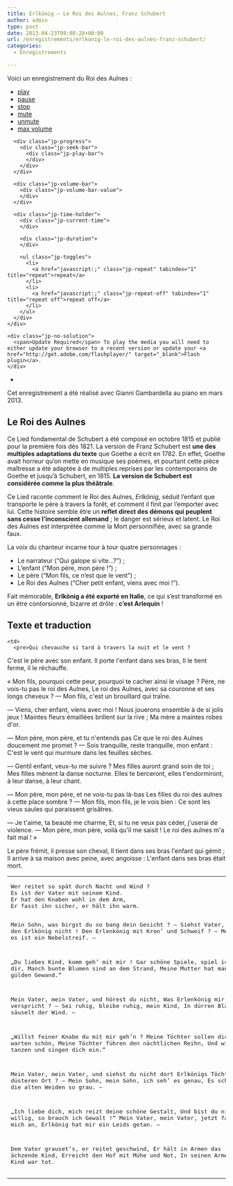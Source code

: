 ```yaml
---
title: Erlkönig – Le Roi des Aulnes, Franz Schubert
author: admin
type: post
date: 2013-04-23T09:08:28+00:00
url: /enregistrements/erlkonig-le-roi-des-aulnes-franz-schubert/
categories:
  - Enregistrements

---
```

Voici un enregistrement du Roi des Aulnes :

<link type="text/css" href="/wp-content/resources/jplayer/skins/blue.monday/jplayer.blue.monday.css" rel="stylesheet" />

<!-- <a id="playlist_1" href="javascript:;">PLaylist</a> -->

<div id="jquery_jplayer_1" class="jp-jplayer">
</div>

<div id="jp_container_1" class="jp-audio">
  <div class="jp-type-single">
    <div class="jp-gui jp-interface">
      <ul class="jp-controls">
        <li>
          <a href="javascript:;" class="jp-play" tabindex="1">play</a>
        </li>
        <li>
          <a href="javascript:;" class="jp-pause" tabindex="1">pause</a>
        </li>
        <li>
          <a href="javascript:;" class="jp-stop" tabindex="1">stop</a>
        </li>
        <li>
          <a href="javascript:;" class="jp-mute" tabindex="1" title="mute">mute</a>
        </li>
        <li>
          <a href="javascript:;" class="jp-unmute" tabindex="1" title="unmute">unmute</a>
        </li>
        <li>
          <a href="javascript:;" class="jp-volume-max" tabindex="1" title="max volume">max volume</a>
        </li>
      </ul>
      
      <div class="jp-progress">
        <div class="jp-seek-bar">
          <div class="jp-play-bar">
          </div>
        </div>
      </div>
      
      <div class="jp-volume-bar">
        <div class="jp-volume-bar-value">
        </div>
      </div>
      
      <div class="jp-time-holder">
        <div class="jp-current-time">
        </div>
        
        <div class="jp-duration">
        </div>
        
        <ul class="jp-toggles">
          <li>
            <a href="javascript:;" class="jp-repeat" tabindex="1" title="repeat">repeat</a>
          </li>
          <li>
            <a href="javascript:;" class="jp-repeat-off" tabindex="1" title="repeat off">repeat off</a>
          </li>
        </ul>
      </div>
    </div>
    
    <div class="jp-no-solution">
      <span>Update Required</span> To play the media you will need to either update your browser to a recent version or update your <a href="http://get.adobe.com/flashplayer/" target="_blank">Flash plugin</a>.
    </div>
  </div>
  
  <div class="jp-playlist">
    <ul>
      <li>
      </li>
      <!-- Empty <li> so your HTML conforms with the W3C spec -->
    </ul>
  </div>
</div>

Cet enregistrement a été réalisé avec Gianni Gambardella au piano en mars 2013.

## Le Roi des Aulnes

Ce Lied fondamental de Schubert a été composé en octobre 1815 et publié pour la première fois dès 1821. La version de Franz Schubert est **une des multiples adaptations du texte** que Goethe a écrit en 1782. En effet, Goethe avait horreur qu&#8217;on mette en musique ses poèmes, et pourtant cette pièce maîtresse a été adaptée à de multiples reprises par les contemporains de Goethe et jusqu&#8217;à Schubert, en 1815. **La version de Schubert est considérée comme la plus théâtrale**.

Ce Lied raconte comment le Roi des Aulnes, _Erlkönig_, séduit l&#8217;enfant que transporte le père à travers la forêt, et comment il finit par l&#8217;emporter avec lui. Cette histoire semble être un **reflet direct des démons qui peuplent sans cesse l&#8217;inconscient allemand** ; le danger est sérieux et latent. Le Roi des Aulnes est interprétée comme la Mort personnifiée, avec sa grande faux.

La voix du chanteur incarne tour à tour quatre personnages :

  * Le narrateur (&#8220;Qui galope si vite&#8230;?&#8221;) ;
  * L&#8217;enfant (&#8220;Mon père, mon père !&#8221;) ;
  * Le père (&#8220;Mon fils, ce n&#8217;est que le vent&#8221;) ;
  * Le Roi des Aulnes (&#8220;Cher petit enfant, viens avec moi !&#8221;).

Fait mémorable, **Erlkönig a été exporté en Italie**, ce qui s&#8217;est transformé en un être contorsionné, bizarre et drôle : **c&#8217;est Arlequin** !

## Texte et traduction

<table>
  <tr>
    <td>
      <pre>Wer reitet so spät durch Nacht und Wind ?
Es ist der Vater mit seinem Kind.
Er hat den Knaben wohl in dem Arm,
Er fasst ihn sicher, er hält ihn warm.

Mein Sohn, was birgst du so bang dein Gesicht ? –
Siehst Vater, du den Erlkönig nicht !
Den Erlenkönig mit Kron’ und Schweif ? –
Mein Sohn, es ist ein Nebelstreif. –

„Du liebes Kind, komm geh’ mit mir !
Gar schöne Spiele, spiel ich mit dir,
Manch bunte Blumen sind an dem Strand,
Meine Mutter hat manch gülden Gewand.“

Mein Vater, mein Vater, und hörest du nicht,
Was Erlenkönig mir leise verspricht ? –
Sei ruhig, bleibe ruhig, mein Kind,
In dürren Blättern säuselt der Wind. –

„Willst feiner Knabe du mit mir geh’n ?
Meine Töchter sollen dich warten schön,
Meine Töchter führen den nächtlichen Reihn,
Und wiegen und tanzen und singen dich ein.“

Mein Vater, mein Vater, und siehst du nicht dort
Erlkönigs Töchter am düsteren Ort ? –
Mein Sohn, mein Sohn, ich seh’ es genau,
Es scheinen die alten Weiden so grau. –

„Ich liebe dich, mich reizt deine schöne Gestalt,
Und bist du nicht willig, so brauch ich Gewalt !“
Mein Vater, mein Vater, jetzt fasst er mich an,
Erlkönig hat mir ein Leids getan. –

Dem Vater grauset’s, er reitet geschwind,
Er hält in Armen das ächzende Kind,
Erreicht den Hof mit Mühe und Not,
In seinen Armen das Kind war tot.</pre>
    </td>
    
    <td>
      <pre>Qui chevauche si tard à travers la nuit et le vent ?
C'est le père avec son enfant.
Il porte l'enfant dans ses bras,
Il le tient ferme, il le réchauffe.

« Mon fils, pourquoi cette peur, pourquoi te cacher ainsi le visage ?
Père, ne vois-tu pas le roi des Aulnes,
Le roi des Aulnes, avec sa couronne et ses longs cheveux ?
— Mon fils, c'est un brouillard qui traîne.

— Viens, cher enfant, viens avec moi !
Nous jouerons ensemble à de si jolis jeux !
Maintes fleurs émaillées brillent sur la rive ;
Ma mère a maintes robes d'or.

— Mon père, mon père, et tu n'entends pas
Ce que le roi des Aulnes doucement me promet ?
— Sois tranquille, reste tranquille, mon enfant :
C'est le vent qui murmure dans les feuilles sèches.

— Gentil enfant, veux-tu me suivre ?
Mes filles auront grand soin de toi ;
Mes filles mènent la danse nocturne.
Elles te berceront, elles t'endormiront, à leur danse, à leur chant.

— Mon père, mon père, et ne vois-tu pas là-bas
Les filles du roi des aulnes à cette place sombre ?
— Mon fils, mon fils, je le vois bien :
Ce sont les vieux saules qui paraissent grisâtres.

— Je t'aime, ta beauté me charme,
Et, si tu ne veux pas céder, j'userai de violence.
— Mon père, mon père, voilà qu'il me saisit !
Le roi des aulnes m'a fait mal ! »

Le père frémit, il presse son cheval,
Il tient dans ses bras l'enfant qui gémit ;
Il arrive à sa maison avec peine, avec angoisse :
L'enfant dans ses bras était mort.</pre>
    </td>
  </tr>
</table>
